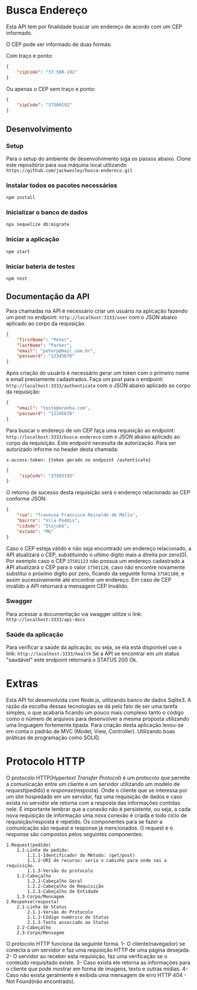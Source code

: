 # Busca Endereço

Esta API tem por finalidade buscar um endereço de acordo com um CEP informado. 

O CEP pode ser informado de duas formas:

Com traço e ponto:

```json
{
    "zipCode": "37.500-192"
}
```

Ou apenas o CEP sem traço e ponto:
```json
{
    "zipCode": "37500192"
}
```
## Desenvolvimento

### Setup
Para o setup do ambiente de desenvolvimento siga os passos abaixo.
Clone este repositório para sua máquina local utilizando `https://github.com/jackwesley/busca-endereco.git`

### Instalar todos os pacotes necessários

```
npm install
```

### Inicializar o banco de dados

```
npx sequelize db:migrate
```

### Iniciar a aplicação

```
npm start
```

### Iniciar bateria de testes

```
npm test
```

## Documentação da API
Para chamadas na API é necessário criar um usuário na aplicação fazendo um post no endpoint: `http://localhost:3333/user` com o JSON abaixo aplicado ao corpo da requisição.

```json
{
    "firstName": "Peter",
    "lastName": "Parker",
    "email": "peterp@mail.com.br",
    "password": "12345678"
}
```

Após criação do usuário é necessário gerar um token com o primeiro nome e email previamente cadastrados.
Faça um post para o endpoint:  `http://localhost:3333/authenticate` com o JSON abaixo aplicado ao corpo da requisição:

```json
{
    "email": "teste@aranha.com",
    "password": "12345678"
} 
```

Para buscar o endereço de um CEP faça uma requisição ao endpoint: `http://localhost:3333/busca-endereco` com o JSON abaixo aplicado ao corpo da requisição.
Este endpoint necessita de autorização. Para ser autorizado informe no header desta chamada:

`
x-access-token: {token gerado no endpoint /autenticate}
`

```json
{
     "zipCode": "37503193"          
}
```

O retorno de sucesso desta requisição será o endereço relacionado ao CEP conforme JSON:

```json
{
    "rua": "Travessa Francisco Reinaldo de Mello",
    "bairro": "Vila Poddis",
    "cidade": "Itajubá",
    "estado": "MG"
}
```

Caso o CEP esteja válido e não seja encontrado um endereço relacionado, a API atualizará o CEP, substituindo o ultimo dígito mais a direita por zero(0).
Por exemplo caso o CEP `37501123` não possua um endereço cadastrado a API atualizará o CEP para o valor `37501120`, caso não encontre novamente substitui o próximo digito por zero, ficando da seguinte forma `37501100`, e assim sucessivamente até encontrar um endereço. Em caso de CEP inválido a API retornará a mensagem CEP Inválido.


### Swagger
Para acessar a documentação via swagger utilize o link: `http://localhost:3333/api-docs`

### Saúde da aplicação
Para verificar a saúde da aplicação, ou seja, se ela está disponível use o link: `http://localhost:3333/health`
Se a API se encontrar em um status "saudável" este endpoint retornará o STATUS 200 Ok.

# Extras 
Esta API foi desenvolvida com Node.js, utilizando banco de dados Sqlite3. A razão da escolha dessas tecnologias se dá pelo fato de ser uma tarefa simples, o que acabaria ficando um pouco mais complexo tanto o código como o número de arquivos para desenvolver a mesma proposta utilizando uma linguagem fortemente tipada. 
Para criação desta aplicação levou-se em conta o padrão de MVC (Model, View, Controller).
Utilizando boas práticas de programação como SOLID.

# Protocolo HTTP 
O protocolo HTTP(*Hypertext Transfer Protocol*) é um protocolo que permite a comunicação entre um cliente e um servidor utilizando um modelo de *request*(pedido) e *response*(resposta). Onde o cliente que se interessa por um site hospedado em um servidor, faz uma requisição de dados e caso exista no servidor ele retorna com a resposta das informações contidas nele. É importante lembrar que a conexão não é persistente, ou seja, a cada nova requisição de informação uma nova conexão é criada e todo ciclo de requisição/resposta é repetido.
Os componentes para se fazer a comunicação são request e response já mencionados. 
O request e o response são compostos pelos seguintes componentes:

    1.Request(pedido)
        1.1-Linha de pedido: 
            1.1.1-Identificador do Método: (get/post)
            1.1.2-URI do recurso: seria o caminho para onde vai a requisição.
            1.1.3-Versão do protocolo
        1.2-Cabeçalho
            1.2.1-Cabeçalho Geral 
            1.2.2-Cabeçalho de Requisição
            1.2.3-Cabeçalho de Entidade
        1.3-Corpo/Mensagem
    2.Response(resposta)
        2.1-Linha de Status
            2.1.1-Versão do Protocolo
            2.1.2-Código numérico do Status
            2.1.3-Texto associado ao Status
        2.2-Cabeçalho
        2.3-Corpo/Mensagem

O protocolo HTTP funciona da seguinte forma.
    1- O cliente(navegador) se conecta a um servidor e faz uma requisição HTTP de uma página desejada.
    2- O servidor ao receber esta requisição, faz uma verificação se o conteúdo requisitado existe.
    3- Caso exista ele retorna as informações para o cliente que pode mostrar em forma de imagens, texto e outras mídias.
    4- Caso não exista geralmente é exibida uma mensagem de erro HTTP 404 - Not Found(não encontrado).
